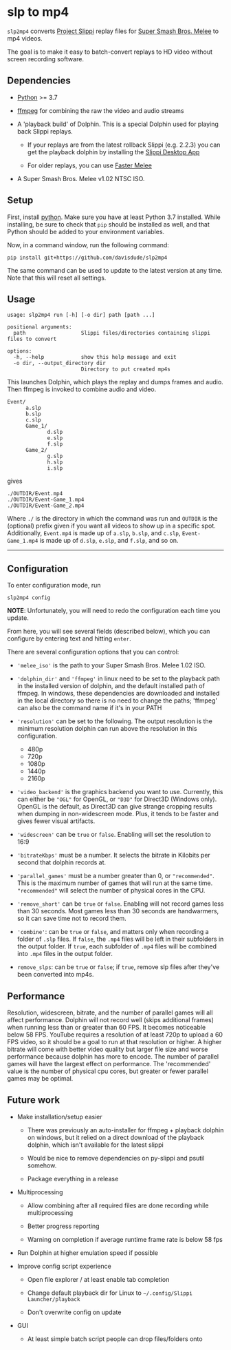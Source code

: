 # slp to mp4

`slp2mp4` converts [Project Slippi][slippi] replay files for [Super Smash Bros.
Melee][ssbm] to mp4 videos.

The goal is to make it easy to batch-convert replays to HD video without screen
recording software.

## Dependencies

- [Python][python] >= 3.7

- [ffmpeg][ffmpeg] for combining the raw the video and audio streams

- A 'playback build' of Dolphin. This is a special Dolphin used for playing
  back Slippi replays.

	- If your replays are from the latest rollback Slippi (e.g. 2.2.3) you
	  can get the playback dolphin by installing the [Slippi Desktop
	  App][slippi-download]

	- For older replays, you can use [Faster Melee][faster-melee]

- A Super Smash Bros. Melee v1.02 NTSC ISO.

## Setup

First, install [python]. Make sure you have at least Python 3.7 installed.
While installing, be sure to check that `pip` should be installed as well, and
that Python should be added to your environment variables.

Now, in a command window, run the following command:

```
pip install git+https://github.com/davisdude/slp2mp4
```

The same command can be used to update to the latest version at any time. Note
that this will reset all settings.

## Usage

```
usage: slp2mp4 run [-h] [-o dir] path [path ...]

positional arguments:
  path                  Slippi files/directories containing slippi files to convert

options:
  -h, --help            show this help message and exit
  -o dir, --output_directory dir
                        Directory to put created mp4s
```

This launches Dolphin, which plays the replay and dumps frames and audio. Then
ffmpeg is invoked to combine audio and video.

```
Event/
      a.slp
      b.slp
      c.slp
      Game_1/
             d.slp
             e.slp
             f.slp
      Game_2/
             g.slp
             h.slp
             i.slp
```

gives

```
./OUTDIR/Event.mp4
./OUTDIR/Event-Game_1.mp4
./OUTDIR/Event-Game_2.mp4
```

Where `./` is the directory in which the command was run and `OUTDIR` is the
(optional) prefix given if you want all videos to show up in a specific spot.
Additionally, `Event.mp4` is made up of `a.slp`, `b.slp`, and `c.slp`,
`Event-Game_1.mp4` is made up of `d.slp`, `e.slp`, and `f.slp`, and so on.

---

## Configuration

To enter configuration mode, run

```
slp2mp4 config
```

**NOTE**: Unfortunately, you will need to redo the configuration each time you
update.

From here, you will see several fields (described below), which you can
configure by entering text and hitting `enter`.

There are several configuration options that you can control:

- `'melee_iso'` is the path to your Super Smash Bros. Melee 1.02 ISO.

- `'dolphin_dir'` and `'ffmpeg'` in linux need to be set to the playback path
  in the installed version of dolphin, and the default installed path of
  ffmpeg. In windows, these dependencies are downloaded and installed in the
  local directory so there is no need to change the paths; 'ffmpeg' can also be
  the command name if it's in your PATH

- `'resolution'` can be set to the following. The output resolution is the
  minimum resolution dolphin can run above the resolution in this
  configuration.

	- 480p
	- 720p
	- 1080p
	- 1440p
	- 2160p

- `'video_backend'` is the graphics backend you want to use. Currently, this
  can either be `"OGL"` for OpenGL, or `"D3D"` for Direct3D (Windows only).
  OpenGL is the default, as Direct3D can give strange cropping results when
  dumping in non-widescreen mode. Plus, it tends to be faster and gives fewer
  visual artifacts.

- `'widescreen'` can be `true` or `false`. Enabling will set the resolution to
  16:9

- `'bitrateKbps'` must be a number. It selects the bitrate in Kilobits per
  second that dolphin records at.

- `'parallel_games'` must be a number greater than 0, or `"recommended"`. This
  is the maximum number of games that will run at the same time.
  `"recommended"` will select the number of physical cores in the CPU.

- `'remove_short'` can be `true` or `false`. Enabling will not record games
  less than 30 seconds. Most games less than 30 seconds are handwarmers, so it
  can save time not to record them.

- `'combine'`: can be `true` or `false`, and matters only when recording a
  folder of `.slp` files. If `false`, the `.mp4` files will be left in their
  subfolders in the output folder. If `true`, each subfolder of `.mp4` files
  will be combined into `.mp4` files in the output folder.

- `remove_slps`: can be `true` or `false`; if `true`, remove slp files after
  they've been converted into mp4s.

## Performance

Resolution, widescreen, bitrate, and the number of parallel games will all
affect performance. Dolphin will not record well (skips additional frames) when
running less than or greater than 60 FPS. It becomes noticeable below 58 FPS.
YouTube requires a resolution of at least 720p to upload a 60 FPS video, so it
should be a goal to run at that resolution or higher. A higher bitrate will
come with better video quality but larger file size and worse performance
because dolphin has more to encode. The number of parallel games will have the
largest effect on performance. The 'recommended' value is the number of
physical cpu cores, but greater or fewer parallel games may be optimal.

## Future work

- Make installation/setup easier

	- There was previously an auto-installer for ffmpeg + playback dolphin
	  on windows, but it relied on a direct download of the playback
	  dolphin, which isn't available for the latest slippi

	- Would be nice to remove dependencies on py-slippi and psutil somehow.

	- Package everything in a release

- Multiprocessing

	- Allow combining after all required files are done recording while
	  multiprocessing

	- Better progress reporting

	- Warning on completion if average runtime frame rate is below 58 fps

- Run Dolphin at higher emulation speed if possible

- Improve config script experience

	- Open file explorer / at least enable tab completion

	- Change default playback dir for Linux to `~/.config/Slippi Launcher/playback`

	- Don't overwrite config on update

- GUI

	- At least simple batch script people can drop files/folders onto

[faster-melee]: https://www.smashladder.com/download/dolphin/18/Project+Slippi+%28r18%29
[ffmpeg]: https://ffmpeg.org/download.html
[python]: https://www.python.org/downloads/
[slippi-download]: https://slippi.gg/downloads
[slippi]: https://github.com/project-slippi/project-slippi
[ssbm]: https://en.wikipedia.org/wiki/Super_Smash_Bros._Melee
